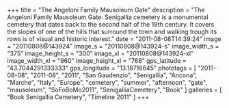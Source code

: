+++
title = "The Angeloni Family Mausoleum Gate"
description = "The Angeloni Family Mausoleum Gate. Senigallia cemetery is a monumental cemetery that dates back to the second half of the 19th century. It covers the slopes of one of the hills that surround the town and walking trough its rows is of visual and historic interest."
date = "2011-08-08T14:39:24"
image = "20110808@143924"
image_s = "20110808@143924-s"
image_width_s = "375"
image_height_s = "300"
image_xl = "20110808@143924-xl"
image_width_xl = "960"
image_height_xl = "768"
gps_latitude = "43.7044291333333"
gps_longitude = "13.18716645"
phototags = [ "2011-08-08", "2011-08", "2011", "San Gaudenzio", "Senigallia", "Ancona", "Marche", "Italy", "Europe", "cemetery", "summer", "afternoon", "gate", "mausoleum", "SoFoBoMo2011", "SenigalliaCemetery", "Book" ]
galleries = [ "Book Senigallia Cemetery", "Timeline 2011" ]
+++

